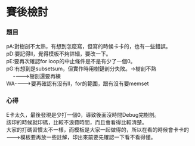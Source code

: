 # 賽後檢討

### 題目
pA:對樹剖不太熟，有想到怎麼寫，但寫的時候卡卡的，也有一些錯誤。<br>
pD:要記得ll，覺得模板不夠詳細，要改一下。<br>
pE:要再次確認for loop的中止條件是不是有少了一個0。<br>
pG:有想到是subsetsum，但實作時用樹鏈剖分失敗。->樹剖不熟<br>
&emsp;&nbsp;---->樹剖還要再練<br>
WA---->要再確認有沒有ll，for的範圍，跟有沒有要memset<br>

### 心得
E卡太久，最後發現是少打一個0，導致後面沒時間Debug完樹剖。<br>
該印的時候就印碼，比較不浪費時間，而且會看得比較清楚。<br>
大家的打碼習慣太不一樣，而模板是大家一起做得的，所以在看的時候會卡卡的<br>
--->模板要再放一些註解，印出來前要先確認一下看不看得懂。<br>
